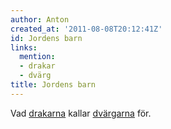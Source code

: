 ```yaml
---
author: Anton
created_at: '2011-08-08T20:12:41Z'
id: Jordens barn
links:
  mention:
  - drakar
  - dvärg
title: Jordens barn
---
```


Vad [drakarna] kallar [dvärgarna] för.

  [drakarna]: drakar
  [dvärgarna]: dvärg
